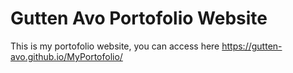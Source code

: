 # Gutten Avo Portofolio Website
This is my portofolio website, you can access here https://gutten-avo.github.io/MyPortofolio/

